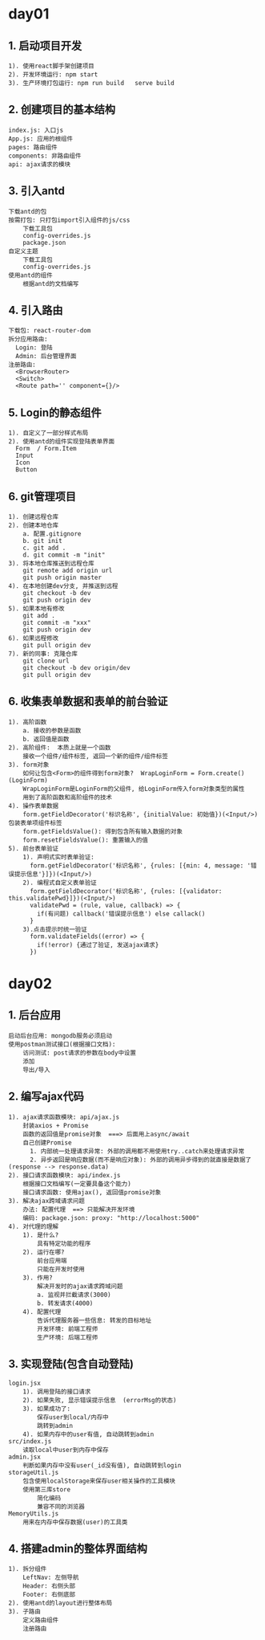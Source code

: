 # day01
## 1. 启动项目开发
    1). 使用react脚手架创建项目
    2). 开发环境运行: npm start
    3). 生产环境打包运行: npm run build   serve build

## 2. 创建项目的基本结构
    index.js: 入口js
    App.js: 应用的根组件
    pages: 路由组件
    components: 非路由组件
    api: ajax请求的模块
    
## 3. 引入antd
    下载antd的包
    按需打包: 只打包import引入组件的js/css
        下载工具包
        config-overrides.js
        package.json
    自定义主题
        下载工具包
        config-overrides.js
    使用antd的组件
        根据antd的文档编写
        
## 4. 引入路由
    下载包: react-router-dom
    拆分应用路由:
      Login: 登陆
      Admin: 后台管理界面
    注册路由:
      <BrowserRouter>
      <Switch>
      <Route path='' component={}/>
      
## 5. Login的静态组件
    1). 自定义了一部分样式布局
    2). 使用antd的组件实现登陆表单界面
      Form  / Form.Item
      Input
      Icon
      Button

## 6. git管理项目
    1). 创建远程仓库
    2). 创建本地仓库
        a. 配置.gitignore
        b. git init
        c. git add .
        d. git commit -m "init"
    3). 将本地仓库推送到远程仓库
        git remote add origin url
        git push origin master
    4). 在本地创建dev分支, 并推送到远程
        git checkout -b dev
        git push origin dev
    5). 如果本地有修改
        git add .
        git commit -m "xxx"
        git push origin dev
    6). 如果远程修改
        git pull origin dev
    7). 新的同事: 克隆仓库
        git clone url
        git checkout -b dev origin/dev
        git pull origin dev

## 6. 收集表单数据和表单的前台验证
    1). 高阶函数
        a. 接收的参数是函数
        b. 返回值是函数
    2). 高阶组件:  本质上就是一个函数
        接收一个组件/组件标签, 返回一个新的组件/组件标签
    3). form对象
        如何让包含<Form>的组件得到form对象?  WrapLoginForm = Form.create()(LoginForm)
        WrapLoginForm是LoginForm的父组件, 给LoginForm传入form对象类型的属性
        用到了高阶函数和高阶组件的技术
    4). 操作表单数据
        form.getFieldDecorator('标识名称', {initialValue: 初始值})(<Input/>)包装表单项组件标签
        form.getFieldsValue(): 得到包含所有输入数据的对象
        form.resetFieldsValue(): 重置输入的值
    5). 前台表单验证
        1). 声明式实时表单验证:
          form.getFieldDecorator('标识名称', {rules: [{min: 4, message: '错误提示信息'}]})(<Input/>)
        2). 编程式自定义表单验证
          form.getFieldDecorator('标识名称', {rules: [{validator: this.validatePwd}]})(<Input/>)
          validatePwd = (rule, value, callback) => {
            if(有问题) callback('错误提示信息') else callack()
          } 
        3).点击提示时统一验证
          form.validateFields((error) => {
            if(!error) {通过了验证, 发送ajax请求}
          })

# day02

## 1. 后台应用
    启动后台应用: mongodb服务必须启动
    使用postman测试接口(根据接口文档):
        访问测试: post请求的参数在body中设置
        添加
        导出/导入
## 2. 编写ajax代码
    1). ajax请求函数模块: api/ajax.js
        封装axios + Promise
        函数的返回值是promise对象  ===> 后面用上async/await
        自己创建Promise
          1. 内部统一处理请求异常: 外部的调用都不用使用try..catch来处理请求异常
          2. 异步返回是响应数据(而不是响应对象): 外部的调用异步得到的就直接是数据了(response --> response.data)
    2). 接口请求函数模块: api/index.js
        根据接口文档编写(一定要具备这个能力)
        接口请求函数: 使用ajax(), 返回值promise对象
    3). 解决ajax跨域请求问题
        办法: 配置代理  ==> 只能解决开发环境
        编码: package.json: proxy: "http://localhost:5000"
    4). 对代理的理解
        1). 是什么?
            具有特定功能的程序
        2). 运行在哪?
            前台应用端
            只能在开发时使用
        3). 作用?
            解决开发时的ajax请求跨域问题
            a. 监视并拦截请求(3000)
            b. 转发请求(4000)
        4). 配置代理
            告诉代理服务器一些信息: 转发的目标地址
            开发环境: 前端工程师
            生产环境: 后端工程师

## 3. 实现登陆(包含自动登陆)
    login.jsx
        1). 调用登陆的接口请求
        2). 如果失败, 显示错误提示信息  (errorMsg的状态)
        3). 如果成功了:
            保存user到local/内存中
            跳转到admin
        4). 如果内存中的user有值, 自动跳转到admin
    src/index.js
        读取local中user到内存中保存
    admin.jsx
        判断如果内存中没有user(_id没有值), 自动跳转到login
    storageUtil.js
        包含使用localStorage来保存user相关操作的工具模块
        使用第三库store
            简化编码
            兼容不同的浏览器
    MemoryUtils.js
        用来在内存中保存数据(user)的工具类
        
## 4. 搭建admin的整体界面结构
    1). 拆分组件
        LeftNav: 左侧导航
        Header: 右侧头部
        Footer: 右侧底部
    2). 使用antd的layout进行整体布局
    3). 子路由
        定义路由组件
        注册路由
        
